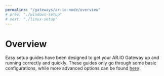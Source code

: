 ```yaml
---
permalink: "/gateways/ar-io-node/overview"
# prev: "./windows-setup"
# next: "./linux-setup"
---
```


# Overview

Easy setup guides have been designed to get your AR.IO Gateway up and running correctly and quickly. These guides only go through some basic configurations, while more advanced options can be found [here](./advanced-config.md)